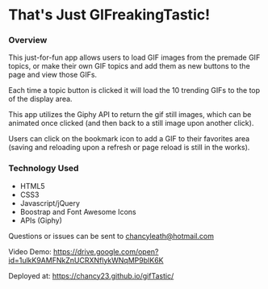 # That's Just GIFreakingTastic!

### Overview
This just-for-fun app allows users to load GIF images from the premade GIF topics, or make their own GIF topics and add them as new buttons to the page and view those GIFs. 

Each time a topic button is clicked it will load the 10 trending GIFs to the top of the display area.

This app utilizes the Giphy API to return the gif still images, which can be animated once clicked (and then back to a still image upon another click).

Users can click on the bookmark icon to add a GIF to their favorites area (saving and reloading upon a refresh or page reload is still in the works).

### Technology Used
- HTML5
- CSS3
- Javascript/jQuery
- Boostrap and Font Awesome Icons
- APIs (Giphy)

Questions or issues can be sent to chancyleath@hotmail.com

Video Demo: https://drive.google.com/open?id=1ulkK9AMFNkZnUCRXNflykWNqMP9bIK6K

Deployed at: https://chancy23.github.io/gifTastic/
